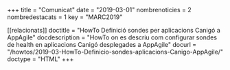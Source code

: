 +++
title           = "Comunicat"
date	 	  	    = "2019-03-01"
nombrenoticies  = 2
nombredestacats = 1
key 		  	    = "MARC2019"

[[relacionats]]
doctitle          = "HowTo Definició sondes per aplicacions Canigó a AppAgile"
docdescription    = "HowTo on es descriu com configurar sondes de health en aplicacions Canigó desplegades a AppAgile"
docurl            = "/howtos/2019-03-HowTo-Definicio-sondes-aplicacions-Canigo-AppAgile/"
doctype           = "HTML"
+++
